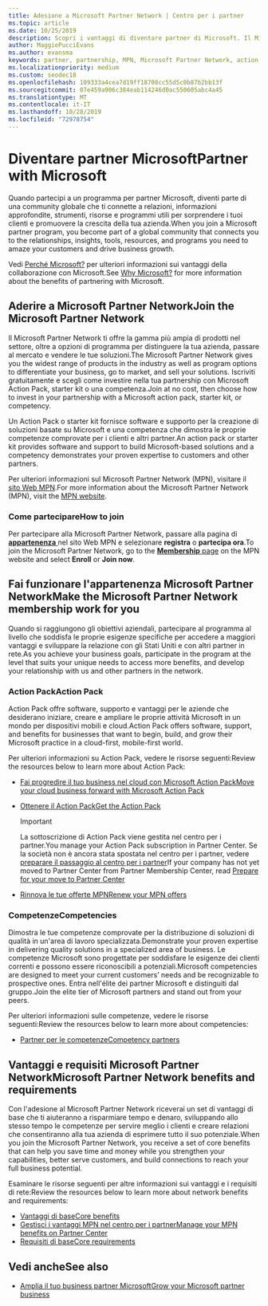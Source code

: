 ```yaml
---
title: Adesione a Microsoft Partner Network | Centro per i partner
ms.topic: article
ms.date: 10/25/2019
description: Scopri i vantaggi di diventare partner di Microsoft. Il Microsoft Partner Network ti offre la gamma più ampia di prodotti nel settore, oltre a opzioni di programma per distinguere la tua azienda, passare al mercato e vendere le tue soluzioni.
author: MaggiePucciEvans
ms.author: evansma
keywords: partner, partnership, MPN, Microsoft Partner Network, action pack, sottoscrizione di action pack, vantaggi, vantaggi MPN, adesione, silver, gold, competenze
ms.localizationpriority: medium
ms.custom: seodec18
ms.openlocfilehash: 109333a4cea7d19ff18708cc55d5c0b87b2bb13f
ms.sourcegitcommit: 07e459a906c384eab114246d0ac550605abc4a45
ms.translationtype: MT
ms.contentlocale: it-IT
ms.lasthandoff: 10/28/2019
ms.locfileid: "72978754"
---
```

# <a name="partner-with-microsoft"></a><span data-ttu-id="fa118-105">Diventare partner Microsoft</span><span class="sxs-lookup"><span data-stu-id="fa118-105">Partner with Microsoft</span></span>

<span data-ttu-id="fa118-106">Quando partecipi a un programma per partner Microsoft, diventi parte di una community globale che ti connette a relazioni, informazioni approfondite, strumenti, risorse e programmi utili per sorprendere i tuoi clienti e promuovere la crescita della tua azienda.</span><span class="sxs-lookup"><span data-stu-id="fa118-106">When you join a Microsoft partner program, you become part of a global community that connects you to the relationships, insights, tools, resources, and programs you need to amaze your customers and drive business growth.</span></span>

<span data-ttu-id="fa118-107">Vedi [Perché Microsoft?](https://partner.microsoft.com/business-opportunities/why-microsoft) per ulteriori informazioni sui vantaggi della collaborazione con Microsoft.</span><span class="sxs-lookup"><span data-stu-id="fa118-107">See [Why Microsoft?](https://partner.microsoft.com/business-opportunities/why-microsoft) for more information about the benefits of partnering with Microsoft.</span></span> 

## <a name="join-the-microsoft-partner-network"></a><span data-ttu-id="fa118-108">Aderire a Microsoft Partner Network</span><span class="sxs-lookup"><span data-stu-id="fa118-108">Join the Microsoft Partner Network</span></span>

<!-- 12/5/18 The content below was copied and pasted directly from the Membership page of the MPN site (https://partner.microsoft.com/membership)-->

<span data-ttu-id="fa118-109">Il Microsoft Partner Network ti offre la gamma più ampia di prodotti nel settore, oltre a opzioni di programma per distinguere la tua azienda, passare al mercato e vendere le tue soluzioni.</span><span class="sxs-lookup"><span data-stu-id="fa118-109">The Microsoft Partner Network gives you the widest range of products in the industry as well as program options to differentiate your business, go to market, and sell your solutions.</span></span> <span data-ttu-id="fa118-110">Iscriviti gratuitamente e scegli come investire nella tua partnership con Microsoft Action Pack, starter kit o una competenza.</span><span class="sxs-lookup"><span data-stu-id="fa118-110">Join at no cost, then choose how to invest in your partnership with a Microsoft action pack, starter kit, or competency.</span></span>

<span data-ttu-id="fa118-111">Un Action Pack o starter kit fornisce software e supporto per la creazione di soluzioni basate su Microsoft e una competenza che dimostra le proprie competenze comprovate per i clienti e altri partner.</span><span class="sxs-lookup"><span data-stu-id="fa118-111">An action pack or starter kit provides software and support to build Microsoft-based solutions and a competency demonstrates your proven expertise to customers and other partners.</span></span>

<span data-ttu-id="fa118-112">Per ulteriori informazioni sul Microsoft Partner Network (MPN), visitare il [sito Web MPN](https://partner.microsoft.com/commercial).</span><span class="sxs-lookup"><span data-stu-id="fa118-112">For more information about the Microsoft Partner Network (MPN), visit the [MPN website](https://partner.microsoft.com/commercial).</span></span>

### <a name="how-to-join"></a><span data-ttu-id="fa118-113">Come partecipare</span><span class="sxs-lookup"><span data-stu-id="fa118-113">How to join</span></span>

<span data-ttu-id="fa118-114">Per partecipare alla Microsoft Partner Network, passare alla pagina di [ **appartenenza** ](https://partner.microsoft.com/membership) nel sito Web MPN e selezionare **registra** o **partecipa ora**.</span><span class="sxs-lookup"><span data-stu-id="fa118-114">To join the Microsoft Partner Network, go to the [**Membership** page](https://partner.microsoft.com/membership) on the MPN website and select **Enroll** or **Join now**.</span></span>

## <a name="make-the-microsoft-partner-network-membership-work-for-you"></a><span data-ttu-id="fa118-115">Fai funzionare l'appartenenza Microsoft Partner Network</span><span class="sxs-lookup"><span data-stu-id="fa118-115">Make the Microsoft Partner Network membership work for you</span></span>

<!-- 10/25/2019 The content below content from the Membership pages of the MPN site (https://partner.microsoft.com/membership) and additional updated content.-->

<span data-ttu-id="fa118-116">Quando si raggiungono gli obiettivi aziendali, partecipare al programma al livello che soddisfa le proprie esigenze specifiche per accedere a maggiori vantaggi e sviluppare la relazione con gli Stati Uniti e con altri partner in rete.</span><span class="sxs-lookup"><span data-stu-id="fa118-116">As you achieve your business goals, participate in the program at the level that suits your unique needs to access more benefits, and develop your relationship with us and other partners in the network.</span></span>

### <a name="action-pack"></a><span data-ttu-id="fa118-117">Action Pack</span><span class="sxs-lookup"><span data-stu-id="fa118-117">Action Pack</span></span>

<span data-ttu-id="fa118-118">Action Pack offre software, supporto e vantaggi per le aziende che desiderano iniziare, creare e ampliare le proprie attività Microsoft in un mondo per dispositivi mobili e cloud.</span><span class="sxs-lookup"><span data-stu-id="fa118-118">Action Pack offers software, support, and benefits for businesses that want to begin, build, and grow their Microsoft practice in a cloud-first, mobile-first world.</span></span> 

<span data-ttu-id="fa118-119">Per ulteriori informazioni su Action Pack, vedere le risorse seguenti:</span><span class="sxs-lookup"><span data-stu-id="fa118-119">Review the resources below to learn more about Action Pack:</span></span>

- [<span data-ttu-id="fa118-120">Fai progredire il tuo business nel cloud con Microsoft Action Pack</span><span class="sxs-lookup"><span data-stu-id="fa118-120">Move your cloud business forward with Microsoft Action Pack</span></span>](https://partner.microsoft.com/membership/action-pack)

- [<span data-ttu-id="fa118-121">Ottenere il Action Pack</span><span class="sxs-lookup"><span data-stu-id="fa118-121">Get the Action Pack</span></span>](mpn-get-action-pack.md)
  
    >[!IMPORTANT]
    ><span data-ttu-id="fa118-122">La sottoscrizione di Action Pack viene gestita nel centro per i partner.</span><span class="sxs-lookup"><span data-stu-id="fa118-122">You manage your Action Pack subscription in Partner Center.</span></span> <span data-ttu-id="fa118-123">Se la società non è ancora stata spostata nel centro per i partner, vedere [preparare il passaggio al centro per i partner](partner-center/prepare-pmc-pc-migration.md)</span><span class="sxs-lookup"><span data-stu-id="fa118-123">If your company has not yet moved to Partner Center from Partner Membership Center, read [Prepare for your move to Partner Center](partner-center/prepare-pmc-pc-migration.md)</span></span>  

- [<span data-ttu-id="fa118-124">Rinnova le tue offerte MPN</span><span class="sxs-lookup"><span data-stu-id="fa118-124">Renew your MPN offers</span></span>](renew-mpn-offers.md)

### <a name="competencies"></a><span data-ttu-id="fa118-125">Competenze</span><span class="sxs-lookup"><span data-stu-id="fa118-125">Competencies</span></span>

<span data-ttu-id="fa118-126">Dimostra le tue competenze comprovate per la distribuzione di soluzioni di qualità in un'area di lavoro specializzata.</span><span class="sxs-lookup"><span data-stu-id="fa118-126">Demonstrate your proven expertise in delivering quality solutions in a specialized area of business.</span></span> <span data-ttu-id="fa118-127">Le competenze Microsoft sono progettate per soddisfare le esigenze dei clienti correnti e possono essere riconoscibili a potenziali.</span><span class="sxs-lookup"><span data-stu-id="fa118-127">Microsoft competencies are designed to meet your current customers’ needs and be recognizable to prospective ones.</span></span> <span data-ttu-id="fa118-128">Entra nell'élite dei partner Microsoft e distinguiti dal gruppo.</span><span class="sxs-lookup"><span data-stu-id="fa118-128">Join the elite tier of Microsoft partners and stand out from your peers.</span></span>

<span data-ttu-id="fa118-129">Per ulteriori informazioni sulle competenze, vedere le risorse seguenti:</span><span class="sxs-lookup"><span data-stu-id="fa118-129">Review the resources below to learn more about competencies:</span></span>

- [<span data-ttu-id="fa118-130">Partner per le competenze</span><span class="sxs-lookup"><span data-stu-id="fa118-130">Competency partners</span></span>](https://partner.microsoft.com/membership/competencies)

## <a name="microsoft-partner-network-benefits-and-requirements"></a><span data-ttu-id="fa118-131">Vantaggi e requisiti Microsoft Partner Network</span><span class="sxs-lookup"><span data-stu-id="fa118-131">Microsoft Partner Network benefits and requirements</span></span>

<span data-ttu-id="fa118-132">Con l'adesione al Microsoft Partner Network riceverai un set di vantaggi di base che ti aiuteranno a risparmiare tempo e denaro, sviluppando allo stesso tempo le competenze per servire meglio i clienti e creare relazioni che consentiranno alla tua azienda di esprimere tutto il suo potenziale.</span><span class="sxs-lookup"><span data-stu-id="fa118-132">When you join the Microsoft Partner Network, you receive a set of core benefits that can help you save time and money while you strengthen your capabilities, better serve customers, and build connections to reach your full business potential.</span></span>

<span data-ttu-id="fa118-133">Esaminare le risorse seguenti per altre informazioni sui vantaggi e i requisiti di rete:</span><span class="sxs-lookup"><span data-stu-id="fa118-133">Review the resources below to learn more about network benefits and requirements:</span></span>

- [<span data-ttu-id="fa118-134">Vantaggi di base</span><span class="sxs-lookup"><span data-stu-id="fa118-134">Core benefits</span></span>](https://partner.microsoft.com/membership/core-benefits#simple-tab-content-1)
- [<span data-ttu-id="fa118-135">Gestisci i vantaggi MPN nel centro per i partner</span><span class="sxs-lookup"><span data-stu-id="fa118-135">Manage your MPN benefits on Partner Center</span></span>](manage-your-partner-network-benefits.md)
- [<span data-ttu-id="fa118-136">Requisiti di base</span><span class="sxs-lookup"><span data-stu-id="fa118-136">Core requirements</span></span>](https://partner.microsoft.com/membership/core-benefits#simple-tab-content-2)

## <a name="see-also"></a><span data-ttu-id="fa118-137">Vedi anche</span><span class="sxs-lookup"><span data-stu-id="fa118-137">See also</span></span>
- [<span data-ttu-id="fa118-138">Amplia il tuo business partner Microsoft</span><span class="sxs-lookup"><span data-stu-id="fa118-138">Grow your Microsoft partner business</span></span>](grow-your-business.md)
